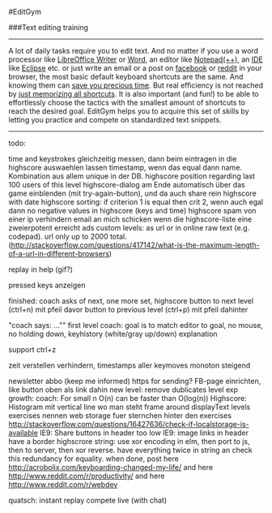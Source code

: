 #EditGym

###Text editing training

---

A lot of daily tasks require you to edit text. And no matter if you use a word processor like [LibreOffice Writer](https://www.libreoffice.org/discover/writer) or [Word](http://en.wikipedia.org/wiki/Microsoft_Word), an editor like [Notepad(++)](http://notepad-plus-plus.org), an [IDE](http://en.wikipedia.org/wiki/Integrated_development_environment) like [Eclipse](https://eclipse.org) etc. or just write an email or a post on [facebook](http://www.facebook.com) or [reddit](http://www.reddit.com) in your browser, the most basic default keyboard shortcuts are the same. And knowing them can [save you precious time](http://lifehacker.com/5970089/back-to-the-basics-learn-to-use-keyboard-shortcuts-like-a-ninja).
But real efficiency is not reached by [just memorizing all shortcuts](https://www.shortcutfoo.com). It is also important (and fun!) to be able to effortlessly choose the tactics with the smallest amount of shortcuts to reach the desired goal.
EditGym helps you to acquire this set of skills by letting you practice and compete on standardized text snippets.

---

todo:

time and keystrokes gleichzeitig messen, dann beim eintragen in die highscore auswaehlen lassen
timestamp, wenn das equal dann name. Kombination aus allem unique in der DB.
highscore position regarding last 100 users of this level
highscore-dialog am Ende automatisch über das game einblenden (mit try-again-button), und da auch share rein
highscore with date
highscore sorting: if criterion 1 is equal then crit 2, wenn auch egal dann
no negative values in highscore (keys and time)
highscore spam von einer ip verhindern
email an mich schicken wenn die highscore-liste eine zweierpotent erreicht
ads
custom levels: as url or in online raw text (e.g. codepad). url only up to 2000 total. (http://stackoverflow.com/questions/417142/what-is-the-maximum-length-of-a-url-in-different-browsers)

replay in help (gif?)

pressed keys anzeigen

finished: coach asks of next, one more set, highscore
button to next level (ctrl+n) mit pfeil davor
button to previous level (ctrl+p) mit pfeil dahinter

"coach says: ...""
first level coach: goal is to match editor to goal, no mouse, no holding down, keyhistory (white/gray up/down) explanation

support ctrl+z

zeit verstellen verhindern, timestamps aller keymoves monoton steigend

newsletter abbo (keep me informed)
https for sending?
FB-page einrichten, like button oben als link dahin
new level: remove dublicates
level exp growth: coach: For small n O(n) can be faster than O(log(n))
Highscore: Histogram mit vertical line wo man steht
frame around displayText
levels exercises nennen
web storage fuer sternchen hinter den exercises http://stackoverflow.com/questions/16427636/check-if-localstorage-is-available
IE9: Share buttons in header too low
IE9: image links in header have a border
highscrore string: use xor encoding in elm, then port to js, then to server, then xor reverse. have everything twice in string an check this redundancy for equality.
when done, post here http://acrobolix.com/keyboarding-changed-my-life/ and here http://www.reddit.com/r/productivity/ and here http://www.reddit.com/r/webdev

quatsch:
instant replay
compete live (with chat)